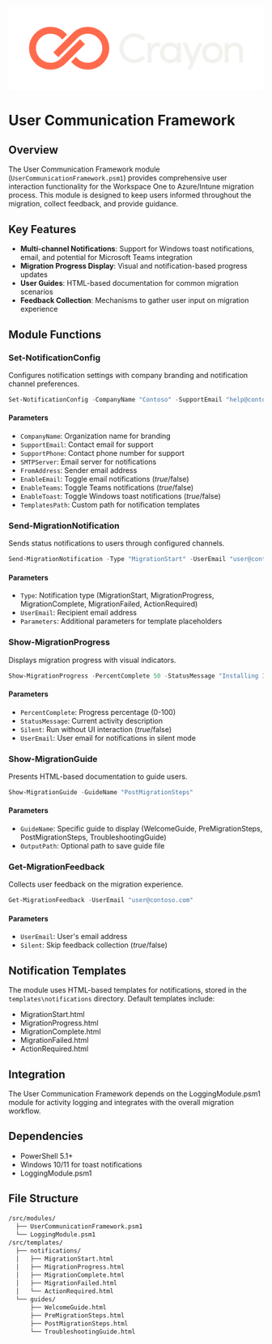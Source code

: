 ![Crayon Logo](../assests/img/Crayon-Logo-RGB-Negative.svg)

# User Communication Framework

## Overview

The User Communication Framework module (`UserCommunicationFramework.psm1`) provides comprehensive user interaction functionality for the Workspace One to Azure/Intune migration process. This module is designed to keep users informed throughout the migration, collect feedback, and provide guidance.

## Key Features

- **Multi-channel Notifications**: Support for Windows toast notifications, email, and potential for Microsoft Teams integration
- **Migration Progress Display**: Visual and notification-based progress updates
- **User Guides**: HTML-based documentation for common migration scenarios
- **Feedback Collection**: Mechanisms to gather user input on migration experience

## Module Functions

### Set-NotificationConfig

Configures notification settings with company branding and notification channel preferences.

```powershell
Set-NotificationConfig -CompanyName "Contoso" -SupportEmail "help@contoso.com" -SupportPhone "555-123-4567" -EnableEmail $true -SMTPServer "smtp.contoso.com" -FromAddress "migration@contoso.com"
```

#### Parameters

- `CompanyName`: Organization name for branding
- `SupportEmail`: Contact email for support
- `SupportPhone`: Contact phone number for support
- `SMTPServer`: Email server for notifications
- `FromAddress`: Sender email address
- `EnableEmail`: Toggle email notifications ($true/$false)
- `EnableTeams`: Toggle Teams notifications ($true/$false)
- `EnableToast`: Toggle Windows toast notifications ($true/$false)
- `TemplatesPath`: Custom path for notification templates

### Send-MigrationNotification

Sends status notifications to users through configured channels.

```powershell
Send-MigrationNotification -Type "MigrationStart" -UserEmail "user@contoso.com"
```

#### Parameters

- `Type`: Notification type (MigrationStart, MigrationProgress, MigrationComplete, MigrationFailed, ActionRequired)
- `UserEmail`: Recipient email address
- `Parameters`: Additional parameters for template placeholders

### Show-MigrationProgress

Displays migration progress with visual indicators.

```powershell
Show-MigrationProgress -PercentComplete 50 -StatusMessage "Installing Intune client..."
```

#### Parameters

- `PercentComplete`: Progress percentage (0-100)
- `StatusMessage`: Current activity description
- `Silent`: Run without UI interaction ($true/$false)
- `UserEmail`: User email for notifications in silent mode

### Show-MigrationGuide

Presents HTML-based documentation to guide users.

```powershell
Show-MigrationGuide -GuideName "PostMigrationSteps"
```

#### Parameters

- `GuideName`: Specific guide to display (WelcomeGuide, PreMigrationSteps, PostMigrationSteps, TroubleshootingGuide)
- `OutputPath`: Optional path to save guide file

### Get-MigrationFeedback

Collects user feedback on the migration experience.

```powershell
Get-MigrationFeedback -UserEmail "user@contoso.com"
```

#### Parameters

- `UserEmail`: User's email address
- `Silent`: Skip feedback collection ($true/$false)

## Notification Templates

The module uses HTML-based templates for notifications, stored in the `templates\notifications` directory. Default templates include:

- MigrationStart.html
- MigrationProgress.html
- MigrationComplete.html
- MigrationFailed.html
- ActionRequired.html

## Integration

The User Communication Framework depends on the LoggingModule.psm1 module for activity logging and integrates with the overall migration workflow.

## Dependencies

- PowerShell 5.1+
- Windows 10/11 for toast notifications
- LoggingModule.psm1

## File Structure

```
/src/modules/
  ├── UserCommunicationFramework.psm1
  └── LoggingModule.psm1
/src/templates/
  ├── notifications/
  │   ├── MigrationStart.html
  │   ├── MigrationProgress.html
  │   ├── MigrationComplete.html
  │   ├── MigrationFailed.html
  │   └── ActionRequired.html
  └── guides/
      ├── WelcomeGuide.html
      ├── PreMigrationSteps.html
      ├── PostMigrationSteps.html
      └── TroubleshootingGuide.html
``` 
